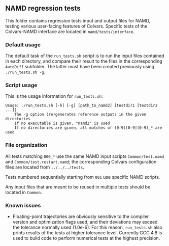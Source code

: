 ## NAMD regression tests

This folder contains regression tests input and output files for NAMD, testing various user-facing features of Colvars.  Specific tests of the Colvars-NAMD interface are located in `namd/tests/interface`.

### Default usage

The default task of the `run_tests.sh` script is to run the input files contained in each directory, and compare their result to the files in the corresponding `AutoDiff` subfolder.  The latter must have been created previously using `./run_tests.sh -g`.

### Script usage

This is the usage information for `run_tests.sh`:
```
Usage: ./run_tests.sh [-h] [-g] [path_to_namd2] [testdir1 [testdir2 ...]]
    The -g option (re)generates reference outputs in the given directories
    If no executable is given, "namd2" is used
    If no directories are given, all matches of [0-9][0-9][0-9]_* are used
```

### File organization

All tests matching `000_*` use the same NAMD input scripts `Common/test.namd` and `Common/test.restart.namd`; the corresponding Colvars configuration files are located from `../../../tests`.

Tests numbered sequentially starting from `001` use specific NAMD scripts.

Any input files that are meant to be reused in multiple tests should be located in `Common`.

### Known issues

- Floating-point trajectories are obviously sensitive to the compiler version and optimization flags used, and their deviations may exceed the tolerance normally used (1.0e-6).  For this reason, `run_tests.sh` also prints results of the tests at higher tolerance level.  Currently GCC 4.8 is used to build code to perform numerical tests at the highest precision.
